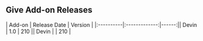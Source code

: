 ## Give Add-on Releases

| Add-on   |      Release Date |  Version |
|:----------|:-------------:|------:|| Devin |  1.0 | 210 || Devin |   | 210 |

